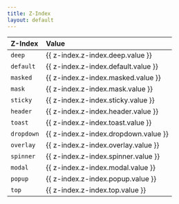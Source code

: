 ```yaml
---
title: Z-Index
layout: default
---
```


| Z-Index | Value |
| :--- | :--- |
| `deep` | {{ z-index.z-index.deep.value }} |
| `default` | {{ z-index.z-index.default.value }} |
| `masked` | {{ z-index.z-index.masked.value }} |
| `mask` | {{ z-index.z-index.mask.value }} |
| `sticky` | {{ z-index.z-index.sticky.value }} |
| `header` | {{ z-index.z-index.header.value }} |
| `toast` | {{ z-index.z-index.toast.value }} |
| `dropdown` | {{ z-index.z-index.dropdown.value }} |
| `overlay` | {{ z-index.z-index.overlay.value }} |
| `spinner` | {{ z-index.z-index.spinner.value }} |
| `modal` | {{ z-index.z-index.modal.value }} |
| `popup` | {{ z-index.z-index.popup.value }} |
| `top` | {{ z-index.z-index.top.value }} |
